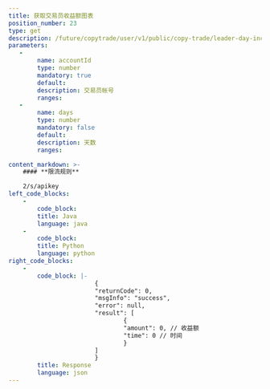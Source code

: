 ```yaml
---
title: 获取交易员收益额图表
position_number: 23
type: get
description: /future/copytrade/user/v1/public/copy-trade/leader-day-income
parameters:
   -
        name: accountId
        type: number
        mandatory: true
        default:
        description: 交易员帐号
        ranges:
   -
        name: days
        type: number
        mandatory: false
        default:
        description: 天数
        ranges:

content_markdown: >-
    #### **限流规则**

    2/s/apikey
left_code_blocks:
    -
        code_block:
        title: Java
        language: java
    -
        code_block:
        title: Python
        language: python
right_code_blocks:
    -
        code_block: |-
                        {
                        "returnCode": 0,
                        "msgInfo": "success",
                        "error": null,
                        "result": [
                                {
                                "amount": 0, // 收益额
                                "time": 0 // 时间
                                }
                        ]
                        }
        title: Response
        language: json
---
```

